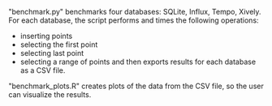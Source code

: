 "benchmark.py" benchmarks four databases: SQLite, Influx, Tempo, Xively.
For each database, the script performs and times the following operations:
* inserting points
* selecting the first point
* selecting last point
* selecting a range of points
and then exports results for each database as a CSV file.

"benchmark_plots.R" creates plots of the data from the CSV file, so the user can visualize the results.

